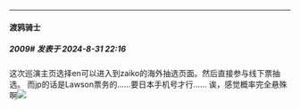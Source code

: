 ﻿
*****

####  渡鸦骑士  
##### 2009#       发表于 2024-8-31 22:16

这次巡演主页选择en可以进入到zaiko的海外抽选页面。然后直接参与线下票抽选。
而jp的话是Lawson票务的……要日本手机号才行……
诶，感觉概率完全悬殊啊<img src="https://static.saraba1st.com/image/smiley/face2017/012.png" referrerpolicy="no-referrer">

